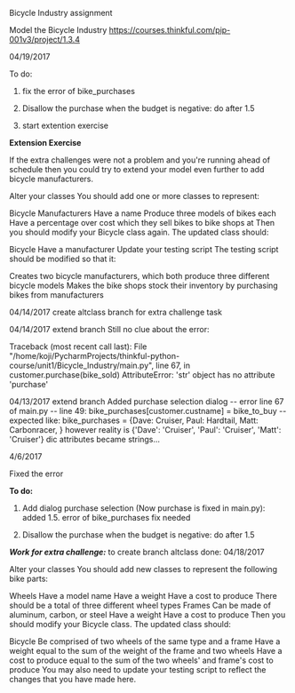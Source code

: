 Bicycle Industry assignment

Model the Bicycle Industry
https://courses.thinkful.com/pip-001v3/project/1.3.4

04/19/2017

To do: 
1. fix the error of bike_purchases

2.  Disallow the purchase when the budget is negative: do after 1.5

3. start extention exercise

**Extension Exercise**

If the extra challenges were not a problem and you're running ahead of schedule then you could try to extend your model even further to add bicycle manufacturers.

Alter your classes
You should add one or more classes to represent:

Bicycle Manufacturers
Have a name
Produce three models of bikes each
Have a percentage over cost which they sell bikes to bike shops at
Then you should modify your Bicycle class again. The updated class should:

Bicycle
Have a manufacturer
Update your testing script
The testing script should be modified so that it:

Creates two bicycle manufacturers, which both produce three different bicycle models
Makes the bike shops stock their inventory by purchasing bikes from manufacturers

04/14/2017 create altclass branch for extra challenge task

04/14/2017 extend branch
Still no clue about the error:

Traceback (most recent call last):
  File "/home/koji/PycharmProjects/thinkful-python-course/unit1/Bicycle_Industry/main.py", line 67, in <module>
    customer.purchase(bike_sold)
AttributeError: 'str' object has no attribute 'purchase'


04/13/2017 extend branch
Added purchase selection dialog -- error line 67 of main.py --
line 49: bike_purchases[customer.custname] = bike_to_buy
-- expected like: bike_purchases = {Dave: Cruiser, Paul: Hardtail, Matt: Carbonracer, }
 however reality is {'Dave': 'Cruiser', 'Paul': 'Cruiser', 'Matt': 'Cruiser'} dic attributes became strings...


4/6/2017

Fixed the error

**To do:**

1. Add dialog purchase selection (Now purchase is fixed in main.py): added
1.5. error of bike_purchases fix needed

2.  Disallow the purchase when the budget is negative: do after 1.5

_**Work for extra challenge:**_ to create branch altclass done: 04/18/2017

Alter your classes
You should add new classes to represent the following bike parts:

Wheels
Have a model name
Have a weight
Have a cost to produce
There should be a total of three different wheel types
Frames
Can be made of aluminum, carbon, or steel
Have a weight
Have a cost to produce
Then you should modify your Bicycle class. The updated class should:

Bicycle
Be comprised of two wheels of the same type and a frame
Have a weight equal to the sum of the weight of the frame and two wheels
Have a cost to produce equal to the sum of the two wheels' and frame's cost to produce
You may also need to update your testing script to reflect the changes that you have made here.

